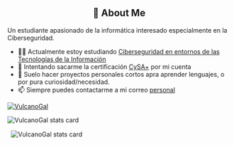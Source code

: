 ## <center>🚀 About Me</center>

Un estudiante apasionado de la informática interesado especialmente en la Ciberseguridad.
    
- 👩‍💻 Actualmente estoy estudiando [Ciberseguridad en entornos de las Tecnologías de la Información]
- 🧠 Intentando sacarme la certificación [CySA+] por mi cuenta
- 📝 Suelo hacer proyectos personales cortos apra aprender lenguajes, o por pura curiosidad/necesidad.
- 📫 Siempre puedes contactarme a mi correo [personal](mailto:martinrodriguezsalgueiro@gmail.com)



<p align="left">
<a href="https://github.com/ryo-ma/github-profile-trophy">
<img src="https://github-profile-trophy.vercel.app/?username=VulcanoGal" alt="VulcanoGal" />
</a>
</p>
<p>
<img align="center" src="https://github-readme-stats.vercel.app/api/top-langs?username=VulcanoGal&theme=default&title_color=000000&text_color=000000&bg_color=ffffff&hide_border=true&layout=compact" alt="VulcanoGal stats card" /></p>
<p>&nbsp;
<img align="center" src="https://github-readme-stats.vercel.app/api?username=VulcanoGal&show_icons=true&theme=default&title_color=000000&text_color=000000&bg_color=ffffff&hide_border=true" alt="VulcanoGal stats card" /></p>

[Ciberseguridad en entornos de las Tecnologías de la Información]:https://www.todofp.es/que-estudiar/loe/informatica-comunicaciones/ciberseguridad-entornos-tecnologias-informacion.html
[CySA+]:https://www.comptia.org/es/certificaciones/cybersecurity-analyst

